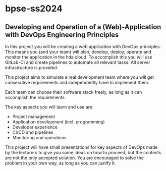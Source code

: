 # bpse-ss2024

## Developing and Operation of a (Web)-Application with DevOps Engineering Principles

In this project you will be creating a web application with DevOps principles.
This means you (and your team) will plan, develop, deploy, operate and monitor the application in the hda cloud. To accomplish this you will use GitLab-CI and create pipelines to automate all relevant tasks.
All server infrastructure is provided.

This project aims to simulate a real development team where you will get consecutive requirements and independently have to implement them.

Each team can choose their software stack freely, as long as it can accomplish the requirements.

The key aspects you will learn and use are:

- Project management
- Application development (incl. programming)
- Developer experience
- CI/CD and pipelines
- Monitoring and operations

This project will have small presentations for key aspects of DevOps made by the lecturers to give you some ideas on how to proceed, but the contents are not the only accepted solution. You are encouraged to solve the problem in your own way, as long as you can justify it.
